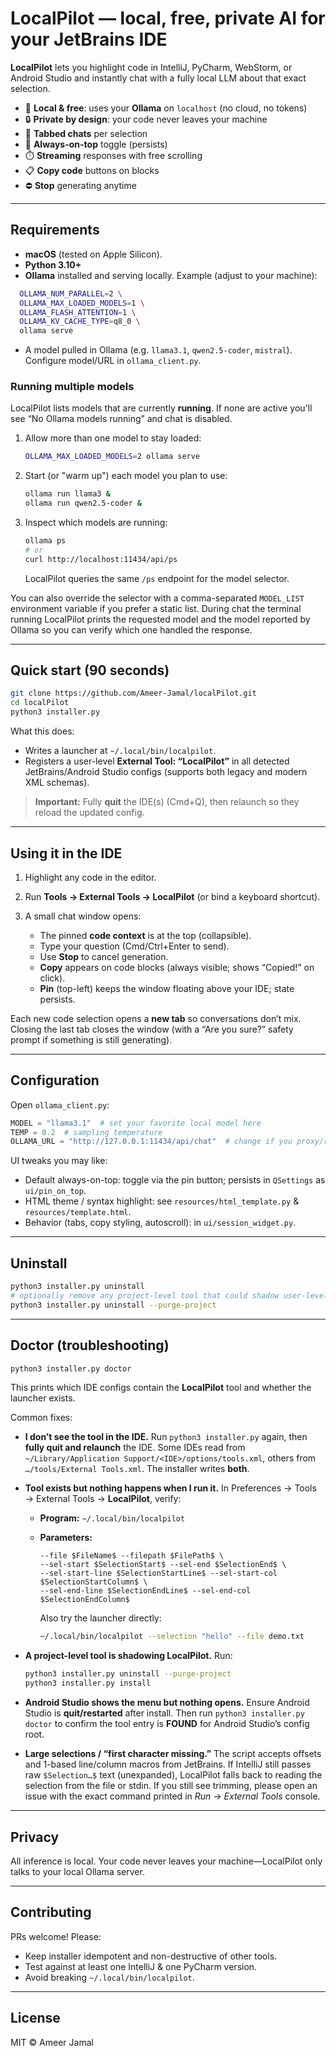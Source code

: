 # LocalPilot — local, free, private AI for your JetBrains IDE

**LocalPilot** lets you highlight code in IntelliJ, PyCharm, WebStorm, or Android Studio and instantly chat with a fully
local LLM about that exact selection.

- 🧠 **Local & free**: uses your **Ollama** on `localhost` (no cloud, no tokens)
- 🔒 **Private by design**: your code never leaves your machine
- 🧵 **Tabbed chats** per selection
- 📌 **Always-on-top** toggle (persists)
- ⏱️ **Streaming** responses with free scrolling
- 📋 **Copy code** buttons on blocks
- ⛔ **Stop** generating anytime

---

## Requirements

* **macOS** (tested on Apple Silicon).
* **Python 3.10+**
* **Ollama** installed and serving locally. Example (adjust to your machine):

```bash  
  OLLAMA_NUM_PARALLEL=2 \
  OLLAMA_MAX_LOADED_MODELS=1 \
  OLLAMA_FLASH_ATTENTION=1 \
  OLLAMA_KV_CACHE_TYPE=q8_0 \
  ollama serve
```

* A model pulled in Ollama (e.g. `llama3.1`, `qwen2.5-coder`, `mistral`).
  Configure model/URL in `ollama_client.py`.

### Running multiple models

LocalPilot lists models that are currently **running**. If none are active you'll see “No Ollama models running” and chat is disabled.

1. Allow more than one model to stay loaded:

   ```bash
   OLLAMA_MAX_LOADED_MODELS=2 ollama serve
   ```

2. Start (or "warm up") each model you plan to use:

   ```bash
   ollama run llama3 &
   ollama run qwen2.5-coder &
   ```

3. Inspect which models are running:

   ```bash
   ollama ps
   # or
   curl http://localhost:11434/api/ps
   ```

   LocalPilot queries the same `/ps` endpoint for the model selector.

You can also override the selector with a comma-separated `MODEL_LIST` environment variable if you prefer a static list.
During chat the terminal running LocalPilot prints the requested model and the model reported by Ollama so you can verify which one handled the response.

---

## Quick start (90 seconds)

```bash
git clone https://github.com/Ameer-Jamal/localPilot.git
cd localPilot
python3 installer.py
```

What this does:

* Writes a launcher at `~/.local/bin/localpilot`.
* Registers a user-level **External Tool: “LocalPilot”** in all detected JetBrains/Android Studio configs (supports both
  legacy and modern XML schemas).

> **Important:** Fully **quit** the IDE(s) (Cmd+Q), then relaunch so they reload the updated config.

---

## Using it in the IDE

1. Highlight any code in the editor.
2. Run **Tools → External Tools → LocalPilot** (or bind a keyboard shortcut).
3. A small chat window opens:

    * The pinned **code context** is at the top (collapsible).
    * Type your question (Cmd/Ctrl+Enter to send).
    * Use **Stop** to cancel generation.
    * **Copy** appears on code blocks (always visible; shows “Copied!” on click).
    * **Pin** (top-left) keeps the window floating above your IDE; state persists.

Each new code selection opens a **new tab** so conversations don’t mix. Closing the last tab closes the window (with a
“Are you sure?” safety prompt if something is still generating).

---

## Configuration

Open `ollama_client.py`:

```python
MODEL = "llama3.1"  # set your favorite local model here
TEMP = 0.2  # sampling temperature
OLLAMA_URL = "http://127.0.0.1:11434/api/chat"  # change if you proxy/remote
```

UI tweaks you may like:

* Default always-on-top: toggle via the pin button; persists in `QSettings` as `ui/pin_on_top`.
* HTML theme / syntax highlight: see `resources/html_template.py` & `resources/template.html`.
* Behavior (tabs, copy styling, autoscroll): in `ui/session_widget.py`.

---

## Uninstall

```bash
python3 installer.py uninstall
# optionally remove any project-level tool that could shadow user-level config
python3 installer.py uninstall --purge-project
```

---

## Doctor (troubleshooting)

```bash
python3 installer.py doctor
```

This prints which IDE configs contain the **LocalPilot** tool and whether the launcher exists.

Common fixes:

* **I don’t see the tool in the IDE.**
  Run `python3 installer.py` again, then **fully quit and relaunch** the IDE.
  Some IDEs read from `~/Library/Application Support/<IDE>/options/tools.xml`, others from `…/tools/External Tools.xml`.
  The installer writes **both**.

* **Tool exists but nothing happens when I run it.**
  In Preferences → Tools → External Tools → **LocalPilot**, verify:

    * **Program:** `~/.local/bin/localpilot`
    * **Parameters:**

      ```
      --file $FileName$ --filepath $FilePath$ \
      --sel-start $SelectionStart$ --sel-end $SelectionEnd$ \
      --sel-start-line $SelectionStartLine$ --sel-start-col $SelectionStartColumn$ \
      --sel-end-line $SelectionEndLine$ --sel-end-col $SelectionEndColumn$
      ```

      Also try the launcher directly:

      ```bash
      ~/.local/bin/localpilot --selection "hello" --file demo.txt
      ```

* **A project-level tool is shadowing LocalPilot.**
  Run:

  ```bash
  python3 installer.py uninstall --purge-project
  python3 installer.py install
  ```

* **Android Studio shows the menu but nothing opens.**
  Ensure Android Studio is **quit/restarted** after install. Then run `python3 installer.py doctor` to confirm the tool
  entry is **FOUND** for Android Studio’s config root.

* **Large selections / “first character missing.”**
  The script accepts offsets and 1-based line/column macros from JetBrains. If IntelliJ still passes raw `$Selection…$`
  text (unexpanded), LocalPilot falls back to reading the selection from the file or stdin. If you still see trimming,
  please open an issue with the exact command printed in *Run* → *External Tools* console.

---

## Privacy

All inference is local. Your code never leaves your machine—LocalPilot only talks to your local Ollama server.

---

## Contributing

PRs welcome! Please:

* Keep installer idempotent and non-destructive of other tools.
* Test against at least one IntelliJ & one PyCharm version.
* Avoid breaking `~/.local/bin/localpilot`.

---

## License

MIT © Ameer Jamal
